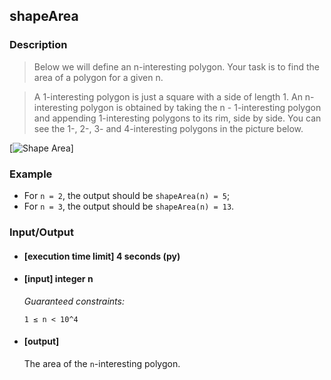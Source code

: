 ## shapeArea

### Description
> Below we will define an n-interesting polygon. Your task is to find the area of a polygon for a given n.

> A 1-interesting polygon is just a square with a side of length 1. An n-interesting polygon is obtained by taking the n - 1-interesting polygon and appending 1-interesting polygons to its rim, side by side. You can see the 1-, 2-, 3- and 4-interesting polygons in the picture below.

[![Shape Area](https://codefightsuserpics.s3.amazonaws.com/tasks/shapeArea/img/area.png?_tm=1530813671805)]

### Example

* For ```n = 2```, the output should be
```shapeArea(n) = 5```;
* For ```n = 3```, the output should be
```shapeArea(n) = 13```.

### Input/Output

* #### [execution time limit] 4 seconds (py)

* #### [input] integer n

 	<i>Guaranteed constraints:</i>

    ```1 ≤ n < 10^4```

* #### [output]
	The area of the ```n```-interesting polygon.
